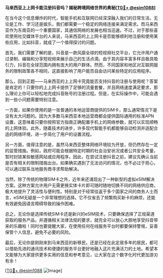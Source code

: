 **马来西亚上上网卡能注册抖音吗？揭秘跨境网络世界的奥秘[[TG💪+ @esim1088](https://t.me/s/esim1088)]**

在当今这个信息爆炸的时代，智能手机和互联网已经深深融入我们的日常生活。无论是工作、学习还是娱乐，我们都需要一个稳定的网络连接来满足需求。而马来西亚作为东南亚的一个重要国家，其通信网络的发展也相当迅速。不过，对于那些喜欢使用社交媒体平台的人来说，马来西亚的上上网卡是否能够顺利地注册和使用某些应用，比如抖音，就成了一个值得探讨的问题。

首先，我们需要了解的是，抖音是一款风靡全球的短视频社交平台，它允许用户通过录制、编辑和分享短视频来展示自己的生活点滴。由于其内容丰富多样且极具吸引力，抖音在全球范围内拥有庞大的用户群体。然而，不同国家和地区对互联网服务的限制政策各不相同，这直接影响了用户能否自由访问某些特定的应用程序。

那么，回到正题——马来西亚的上上网卡究竟能否支持抖音的注册与使用呢？答案是肯定的！只要你的上上网卡提供了足够的流量套餐，并且网络速度满足要求，那么理论上你可以轻松地完成抖音账号的注册过程。但是，在实际操作中，可能会遇到一些小问题需要特别注意。

一方面，如果你使用的是一张普通的本地运营商提供的SIM卡，那么通常情况下是没有太大问题的。因为大多数马来西亚本地运营商都会提供国际通用的标准APN设置，这意味着只要你按照官方指南正确配置手机上的网络参数，就可以实现顺畅的上网体验。此外，随着技术的进步，许多现代智能手机都能够自动检测并适配合适的网络环境，进一步简化了用户的设置流程。

另一方面，值得注意的是，虽然马来西亚整体网络环境较为开放，但仍然存在一定的监管措施。例如，政府可能会根据特定时期的社会治安状况或者公共安全考量，暂时封锁某些敏感网站或应用程序。因此，在尝试注册抖音之前，建议先确认当前是否有相关的限制措施出台。如果确实遇到了无法访问的情况，也不必过于担心，可以通过联系当地服务商寻求帮助解决。

当然，除了传统的物理SIM卡之外，近年来还涌现出了一种新型的虚拟eSIM解决方案。这种方案允许用户无需更换实体卡片即可随时随地切换不同的网络供应商，极大地提升了灵活性与便利性。特别是对于经常往返于多个国家之间的商务人士而言，eSIM无疑是一个非常理想的选择。它不仅省去了频繁购买新卡的麻烦，还能有效避免因语言障碍导致的操作困难。

总之，无论你是选择传统SIM卡还是新兴的eSIM技术，只要确保选择了正规渠道获取的服务产品，并遵循相关法律法规的要求，就完全可以放心大胆地享受抖音带来的乐趣啦！同时也要提醒大家，在使用任何在线服务平台时都要保持警惕，妥善保管个人信息，避免不必要的风险。

最后，无论你是刚刚来到马来西亚的新移民，还是已经在此定居多年的居民，都可以借助先进的通讯技术和便捷的服务平台更好地融入这片充满活力的土地。希望本文能够为大家提供更多实用的信息和参考意见，让大家在这个数字化时代更加游刃有余！

[[TG💪+ @esim1088](https://t.me/s/esim1088) ![Image](https://i.postimg.cc/4NQfJmqS/Snipaste-2025-05-13-00-14-12.png)]